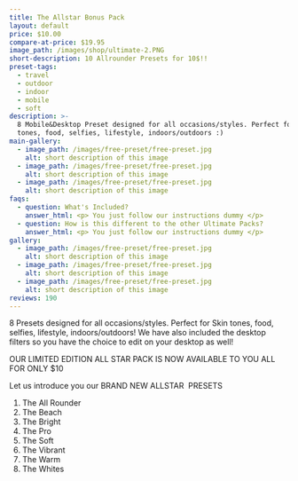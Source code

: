 ```yaml
---
title: The Allstar Bonus Pack
layout: default
price: $10.00
compare-at-price: $19.95
image_path: /images/shop/ultimate-2.PNG
short-description: 10 Allrounder Presets for 10$!!
preset-tags:
  - travel
  - outdoor
  - indoor
  - mobile
  - soft
description: >-
  8 Mobile&Desktop Preset designed for all occasions/styles. Perfect for Skin
  tones, food, selfies, lifestyle, indoors/outdoors :)
main-gallery:
  - image_path: /images/free-preset/free-preset.jpg
    alt: short description of this image
  - image_path: /images/free-preset/free-preset.jpg
    alt: short description of this image
  - image_path: /images/free-preset/free-preset.jpg
    alt: short description of this image
faqs:
  - question: What's Included?
    answer_html: <p> You just follow our instructions dummy </p>
  - question: How is this different to the other Ultimate Packs?
    answer_html: <p> You just follow our instructions dummy </p>
gallery:
  - image_path: /images/free-preset/free-preset.jpg
    alt: short description of this image
  - image_path: /images/free-preset/free-preset.jpg
    alt: short description of this image
  - image_path: /images/free-preset/free-preset.jpg
    alt: short description of this image
reviews: 190
---
```


8 Presets designed for all occasions/styles. Perfect for Skin tones, food, selfies, lifestyle, indoors/outdoors\! We have also included the desktop filters so you have the choice to edit on your desktop as well\!&nbsp;

OUR LIMITED EDITION ALL STAR PACK IS NOW AVAILABLE TO YOU ALL FOR ONLY $10&nbsp;

Let us introduce you our BRAND NEW ALLSTAR&nbsp; PRESETS

1. The All Rounder&nbsp;
2. The Beach
3. The Bright
4. The Pro
5. The Soft
6. The Vibrant
7. The Warm&nbsp;
8. The Whites

